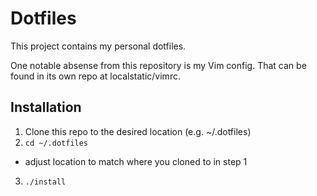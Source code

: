 Dotfiles
========

This project contains my personal dotfiles.

One notable absense from this repository is my Vim config. That can be found in its own repo at localstatic/vimrc.

Installation
------------

1. Clone this repo to the desired location (e.g. ~/.dotfiles)
2. `cd ~/.dotfiles`
  * adjust location to match where you cloned to in step 1
3. `./install`
